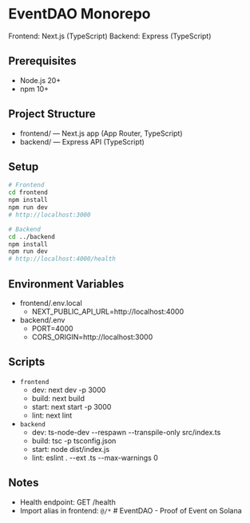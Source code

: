 # EventDAO Monorepo

Frontend: Next.js (TypeScript)
Backend: Express (TypeScript)

## Prerequisites
- Node.js 20+
- npm 10+

## Project Structure
- frontend/ — Next.js app (App Router, TypeScript)
- backend/ — Express API (TypeScript)

## Setup
```bash
# Frontend
cd frontend
npm install
npm run dev
# http://localhost:3000

# Backend
cd ../backend
npm install
npm run dev
# http://localhost:4000/health
```

## Environment Variables
- frontend/.env.local
  - NEXT_PUBLIC_API_URL=http://localhost:4000
- backend/.env
  - PORT=4000
  - CORS_ORIGIN=http://localhost:3000

## Scripts
- `frontend`
  - dev: next dev -p 3000
  - build: next build
  - start: next start -p 3000
  - lint: next lint
- `backend`
  - dev: ts-node-dev --respawn --transpile-only src/index.ts
  - build: tsc -p tsconfig.json
  - start: node dist/index.js
  - lint: eslint . --ext .ts --max-warnings 0

## Notes
- Health endpoint: GET /health
- Import alias in frontend: `@/*`
#   E v e n t D A O   -   P r o o f   o f   E v e n t   o n   S o l a n a  
 